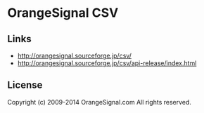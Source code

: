 OrangeSignal CSV
================

Links
-----

* <http://orangesignal.sourceforge.jp/csv/>
* <http://orangesignal.sourceforge.jp/csv/api-release/index.html>

License
-------

Copyright (c) 2009-2014 OrangeSignal.com All rights reserved.

[Apache]: http://www.apache.org/licenses/LICENSE-2.0
